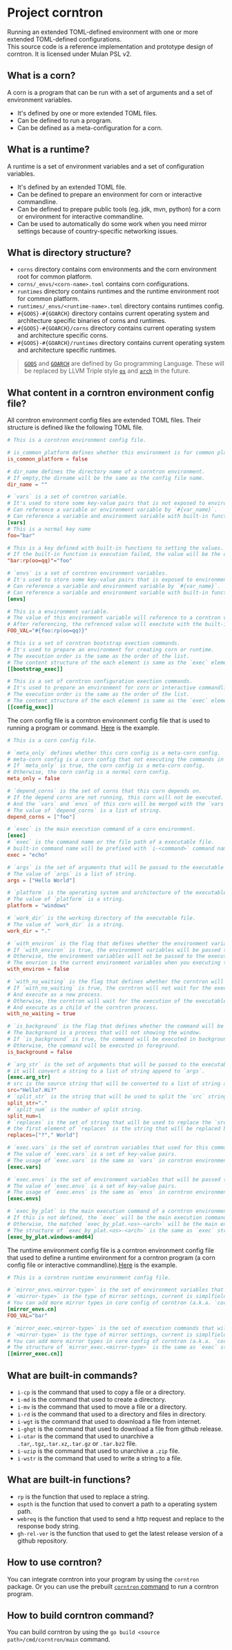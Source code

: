 # Project corntron
Running an extended TOML-defined environment with one or more extended TOML-defined configurations.  
This source code is a reference implementation and prototype design of corntron. 
It is licensed under Mulan PSL v2.

## What is a corn?
A corn is a program that can be run with a set of arguments and a set of environment variables.
- It's defined by one or more extended TOML files.
- Can be defined to run a program.
- Can be defined as a meta-configuration for a corn.

## What is a runtime?
A runtime is a set of environment variables and a set of configuration variables.
- It's defined by an extended TOML file.
- Can be defined to prepare an environment for corn or interactive commandline.
- Can be defined to prepare public tools (eg. jdk, mvn, python) for a corn or environment for interactive commandline.
- Can be used to automatically do some work when you need mirror settings because of country-specific networking issues.

## What is directory structure?
- `corns` directory contains corn environments and the corn environment root for common platform.
- `corns/_envs/<corn-name>.toml` contains corn configurations.
- `runtimes` directory contains runtimes and the runtime environment root for common platform.
- `runtimes/_envs/<runtime-name>.toml` directory contains runtimes config.
- `#{GOOS}-#{GOARCH}` directory contains current operating system and architecture specific binaries of corns and runtimes. 
- `#{GOOS}-#{GOARCH}/corns` directory contains current operating system and architecture specific corns.
- `#{GOOS}-#{GOARCH}/runtimes` directory contains current operating system and architecture specific runtimes.
> [`GOOS`](https://github.com/golang/go/tree/master/src/internal/goos) and [`GOARCH`](https://github.com/golang/go/tree/master/src/internal/goarch) are defined by Go programming Language. These will be replaced by LLVM Triple style [`os`](https://github.com/llvm/llvm-project/blob/23d4756c4bfce06a98c9c03b24752d32760ac22b/llvm/include/llvm/TargetParser/Triple.h#L46) and [`arch`](https://github.com/llvm/llvm-project/blob/23d4756c4bfce06a98c9c03b24752d32760ac22b/llvm/include/llvm/TargetParser/Triple.h#L46) in the future.

## What content in a corntron environment config file?
All corntron environment config files are extended TOML files.
Their structure is defined like the following TOML file.
```toml
# This is a corntron environment config file.  

# is_common_platform defines whether this environment is for common platform.
is_common_platform = false

# dir_name defines the directory name of a corntron environment. 
# If empty,the dirname will be the same as the config file name.
dir_name = "" 

# `vars` is a set of corntron variable.
# It's used to store some key-value pairs that is not exposed to environment variables.
# Can reference a variable or environment variable by `#{var_name}`.
# Can reference a variable and environment variable with built-in functions by `#{var_name:func_name([param])}`.
[vars]
# This is a normal key name
foo="bar"

# This is a key defined with built-in functions to setting the values.
# If the built-in function is execution failed, the value will be the original value.
"bar:rp(oo=qq)"="foo"

# `envs` is a set of corntron environment variables.
# It's used to store some key-value pairs that is exposed to environment variables.
# Can reference a variable and environment variable by `#{var_name}`.
# Can reference a variable and environment variable with built-in functions by `#{var_name:func_name([param])}`.
[envs]

# This is a environment variable.
# The value of this environment variable will reference to a corntron variable or corntron envrionment variable.
# After referencing, the refrenced value will exectute with the built-in functions.
FOO_VAL="#{foo:rp(oo=qq)}"

# This is a set of corntron bootstrap exection commands.
# It's used to prepare an environment for creating corn or runtime.
# The execution order is the same as the order of the list.
# The content structure of the each element is same as the `exec` element of corn config file. 
[[bootstrap_exec]]

# This is a set of corntron configuration exection commands.
# It's used to prepare an environment for corn or interactive commandline.
# The execution order is the same as the order of the list.
# The content structure of the each element is same as the `exec` element of corn config file.
[[config_exec]]
```
The corn config file is a corntron environment config file that is used to running a program or command. [Here](https://cnb.cool/viscropst/corntron_env_registry/-/tree/main/corns) is the example.
```toml
# This is a corn config file.

# `meta_only` defines whether this corn config is a meta-corn config.
# meta-corn config is a corn config that not executing the commands in `bootstrap_exec`.
# If `meta_only` is true, the corn config is a meta-corn config.
# Otherwise, the corn config is a normal corn config.
meta_only = false

# `depend_corns` is the set of corns that this corn depends on.
# If the depend corns are not running, this corn will not be executed.
# And the `vars` and `envs` of this corn will be merged with the `vars` and `envs` of the depend corns.
# The value of `depend_corns` is a list of string.
depend_corns = ["foo"]

# `exec` is the main execution command of a corn environment.
[exec]
# `exec` is the command name or the file path of a executable file.
# built-in command name will be prefixed with `i-<command>` command name (eg. `i-utar`, `i-cp`).
exec = "echo"

# `args` is the set of arguments that will be passed to the executable file.
# The value of `args` is a list of string.
args = ["Hello World"]

# `platform` is the operating system and architecture of the executable file.
# The value of `platform` is a string.
platform = "windows"

# `work_dir` is the working directory of the executable file.
# The value of `work_dir` is a string.
work_dir = "."

# `with_environ` is the flag that defines whether the environment variables will be passed to the executable file.
# If `with_environ` is true, the environment variables will be passed to the executable file.
# Otherwise, the environment variables will not be passed to the executable file.
# The envrion is the current environment variables when you executing this corn config or intractive commands.
with_environ = false

# `with_no_waiting` is the flag that defines whether the corntron will wait for the execution of the executable file.
# If `with_no_waiting` is true, the corntron will not wait for the execution of the executable file, 
# And execute as a new process.
# Otherwise, the corntron will wait for the execution of the executable file,
# And execute as a child of the corntron process.
with_no_waiting = true

# `is_background` is the flag that defines whether the command will be executed in background.
# The background is a process that will not showing the window.
# If `is_background` is true, the command will be executed in background.
# Otherwise, the command will be executed in foreground.
is_background = false

# `arg_str` is the set of arguments that will be passed to the executable file.
# it will convert a string to a list of string append to `args`.
[exec.arg_str]
# src is the source string that will be converted to a list of string append to `args`.
src="Hello?.Hi?"
# `split_str` is the string that will be used to split the `src` string.
split_str="."
# `split_num` is the number of split string.
split_num=1
# `replaces` is the set of string that will be used to replace the `src` string.
# the first element of `replaces` is the string that will be replaced by the second element of `replaces`.
replaces=["?"," World"]

# `exec.vars` is the set of corntron variables that used for this command only.
# The value of `exec.vars` is a set of key-value pairs.
# The usage of `exec.vars` is the same as `vars` in corntron environment config.
[exec.vars]

# `exec.envs` is the set of environment variables that will be passed to the executable file.
# The value of `exec.envs` is a set of key-value pairs.
# The usage of `exec.envs` is the same as `envs` in corntron environment config.
[exec.envs]

# `exec_by_plat` is the main execution command of a corntron environment for a specific operating system and architecture.
# If this is not defined, the `exec` will be the main execution command.
# Otherwise, the matched `exec_by_plat.<os>-<arch>` will be the main execution command.
# The structure of `exec_by_plat.<os>-<arch>` is the same as `exec` structure in corn evrironment config.
[exec_by_plat.windows-amd64]
```
The runtime environment config file is a corntron environment config file that used to define a runtime environment for a corntron program (a corn config file or interactive commandline).[Here](https://cnb.cool/viscropst/corntron_env_registry/-/tree/main/runtimes) is the example.
```toml
# This is a corntron runtime environment config file.

# `mirror_envs.<mirror-type>` is the set of environment variables that will be used to set mirror settings.
# `<mirror-type>` is the type of mirror settings, current is simplfield name of country code (eg. `cn`).
# You can add more mirror types in core config of corntron (a.k.a. `core.toml`).
[mirror_envs.cn]
FOO_VAL="bar"

# `mirror_exec.<mirror-type>` is the set of execution commands that will be used to set mirror settings.
# `<mirror-type>` is the type of mirror settings, current is simplfield name of country code (eg. `cn`).
# You can add more mirror types in core config of corntron (a.k.a. `core.toml`).
# The structure of `mirror_exec.<mirror-type>` is the same as `exec` structure in corn evrironment config.
[[mirror_exec.cn]]

```

## What are built-in commands?
- `i-cp` is the command that used to copy a file or a directory.
- `i-md` is the command that used to create a directory.
- `i-mv` is the command that used to move a file or a directory.
- `i-rd` is the command that used to a directory and files in directory.
- `i-wgt` is the command that used to download a file from internet.
- `i-ghgt` is the command that used to download a file from github release.
- `i-utar` is the command that used to unarchive a `.tar`,`.tgz`,`.tar.xz`,`.tar.gz` or `.tar.bz2` file.
- `i-uzip` is the command that used to unarchive a `.zip` file.
- `i-wstr` is the command that used to write a string to a file.

## What are built-in functions?
- `rp` is the function that used to replace a string.
- `ospth` is the function that used to convert a path to a operating system path.
- `webreq` is the function that used to send a http request and replace to the response body string.
- `gh-rel-ver` is the function that used to get the latest release version of a github repository.

## How to use corntron?
You can integrate corntron into your program by using the `corntron` package.
Or you can use the prebuilt [`corntron` command](https://cnb.cool/viscropst/corntron/-/releases) to run a corntron program.

## How to build corntron command?
You can build corntron by using the `go build <source path>/cmd/corntron/main` command.
